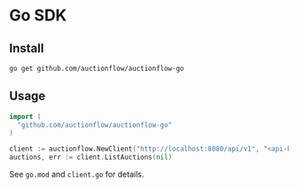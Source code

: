 # Go SDK

## Install

```bash
go get github.com/auctionflow/auctionflow-go
```

## Usage

```go
import (
  "github.com/auctionflow/auctionflow-go"
)

client := auctionflow.NewClient("http://localhost:8080/api/v1", "<api-key>")
auctions, err := client.ListAuctions(nil)
```

See `go.mod` and `client.go` for details.
